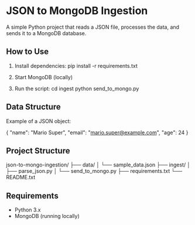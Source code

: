 JSON to MongoDB Ingestion
==========================

A simple Python project that reads a JSON file, processes the data, and sends it to a MongoDB database.

How to Use
----------

1. Install dependencies:
   pip install -r requirements.txt

2. Start MongoDB (locally)

3. Run the script:
   cd ingest
   python send_to_mongo.py

Data Structure
--------------

Example of a JSON object:

{
  "name": "Mario Super",
  "email": "mario.super@example.com",
  "age": 24
}

Project Structure
-----------------

json-to-mongo-ingestion/
├── data/
│   └── sample_data.json
├── ingest/
│   ├── parse_json.py
│   └── send_to_mongo.py
├── requirements.txt
└── README.txt

Requirements
------------

- Python 3.x
- MongoDB (running locally)
